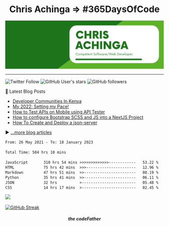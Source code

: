 <h1 align="center">
Chris Achinga => #365DaysOfCode 
</h1>

![chris-achinga](cover.png)

<hr />

![Twitter Follow](https://img.shields.io/twitter/follow/achinga_chris?style=social) ![GitHub User's stars](https://img.shields.io/github/stars/achingachris?style=social) ![GitHub followers](https://img.shields.io/github/followers/achingachris?style=social)

📘 Latest Blog Posts

<!-- BLOG-POST-LIST:START -->
- [Developer Communities In Kenya](https://chrisdevcode.hashnode.dev/developer-communities-in-kenya)
- [My 2022: Setting my Pace!](https://chrisdevcode.hashnode.dev/my-2022-setting-my-pace)
- [How to Test APIs on Mobile using API Tester](https://chrisdevcode.hashnode.dev/how-to-test-apis-on-mobile-using-api-tester)
- [How to configure Bootstrap SCSS and JS into a NextJS Project](https://chrisdevcode.hashnode.dev/how-to-configure-bootstrap-scss-and-js-into-a-nextjs-project)
- [How To Create and Deploy a json-server](https://chrisdevcode.hashnode.dev/how-to-create-and-deploy-a-json-server)
<!-- BLOG-POST-LIST:END -->

▶ [...more blog articles](https://chrisdevcode.hashnode.dev/)

<!-- Wakatime stats -->

<!--START_SECTION:waka-->

```text
From: 26 May 2021 - To: 18 January 2023

Total Time: 584 hrs 10 mins

JavaScript       310 hrs 54 mins >>>>>>>>>>>>>------------   53.22 %
HTML             75 hrs 42 mins  >>>----------------------   12.96 %
Markdown         47 hrs 51 mins  >>-----------------------   08.19 %
Python           35 hrs 41 mins  >>-----------------------   06.11 %
JSON             32 hrs          >------------------------   05.48 %
CSS              14 hrs 17 mins  >------------------------   02.45 %
```

<!--END_SECTION:waka-->

[![](https://visitcount.itsvg.in/api?id=achingachris&label=Profile%20Views&icon=1&pretty=true)](https://visitcount.itsvg.in)

<!-- GitHub Streaks Stats -->

[![GitHub Streak](https://streak-stats.demolab.com/?user=achingachris)](https://git.io/streak-stats)

<h5 align="center">
the codeFather
</h5>
